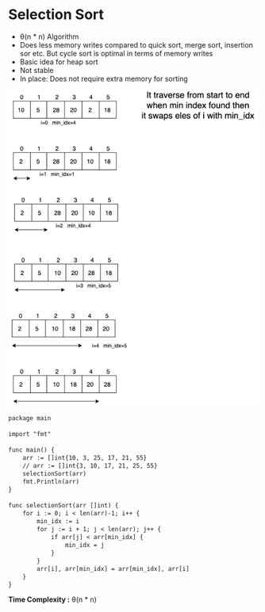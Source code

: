 # Selection Sort

- &theta;(n * n) Algorithm
- Does less memory writes compared to quick sort, merge sort, insertion sor etc. But cycle sort is optimal in terms of memory writes
- Basic idea for heap sort
- Not stable
- In place: Does not require extra memory for sorting

![](docs/selection_sort.png)

```
package main

import "fmt"

func main() {
	arr := []int{10, 3, 25, 17, 21, 55}
	// arr := []int{3, 10, 17, 21, 25, 55}
	selectionSort(arr)
	fmt.Println(arr)
}

func selectionSort(arr []int) {
	for i := 0; i < len(arr)-1; i++ {
		min_idx := i
		for j := i + 1; j < len(arr); j++ {
			if arr[j] < arr[min_idx] {
				min_idx = j
			}
		}
		arr[i], arr[min_idx] = arr[min_idx], arr[i]
	}
}
```

**Time Complexity :** &theta;(n * n)
